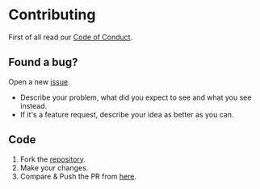 # Contributing

First of all read our [Code of Conduct](CODE_OF_CONDUCT.md).

## Found a bug?

Open a new [issue](https://github.com/MSEndpointMgr/Gitbook/issues/new).
 * Describe your problem, what did you expect to see and what you see instead.
 * If it's a feature request, describe your idea as better as you can.

## Code

1. Fork the [repository](https://github.com/kataras/gitbook-to-wiki).
2. Make your changes.
3. Compare & Push the PR from [here](https://github.com/kataras/gitbook-to-wiki/compare).
